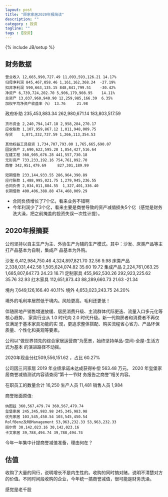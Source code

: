 ```yaml
---
layout: post
title: "顾家家居2020年报简读"
description: ""
category : 投资
tagline: ""
tags : [投资]
---
```

{% include JB/setup %}

## 财务数据
    营业收入 12,665,990,727.49 11,093,593,126.21 14.17%
    归母净利润 845,467,058.46 1,161,162,368.24  -27.19%
    扣非净利润 590,663,135.15 848,841,799.51    -30.42%
    净资产 6,739,724,202.70 5,906,179,908.95    14.11%
    总资产 13,037,960,940.90 12,259,985,166.39  6.35%
    加权平均净资产收益率（%） 13.76     21.98

政府补助 235,453,883.34 262,980,671.14 183,803,517.59


    货币资金 2,240,794,147.18 2,958,284,270.17
    应收账款 1,107,959,867.12 1,011,948,009.75
    存货    1,871,332,737.59 1,266,113,354.53

    其他权益工具投资 1,734,707,793.00 1,765,665,690.07
    固定资产 2,690,622,595.28 1,854,427,516.64
    在建工程 368,905,676.28 441,557,730.18
    无形资产 733,233,192.16 754,761,092.70
    商誉 342,951,479.69     827,301,189.99

    短期借款 233,144,933.55 286,964,390.89
    应付账款 1,488,995,021.75 1,279,945,236.55
    合同负债 2,034,011,884.55  1,327,401,336.40
    长期借款 400,406,388.88 474,468,009.29

* 合同负债增长了7个亿，看来业务不错啊
* 今年利润少了3个亿，看来主要是商誉导致的资产减值损失5个亿（感觉是财务洗大澡，把之前掩盖的投资失误一次性计提）。


## 2020年报摘要
公司坚持以自主生产为主、外协生产为辅的生产模式。其中：沙发、床类产品等主打产品基本为自制，集成产
品基本为外购。


沙发 6,412,984,750.46 4,324,897,821.70 32.56 9.98 
床类产品 2,338,031,442.58 1,505,624,074.82 35.60 19.72
集成产品 2,224,761,063.25 1,685,807,647.73 24.23 16.71 
定制家具 455,962,530.26 292,923,225.62 35.76 32.93
红木家具 112,651,873.43 88,289,660.73 21.63 -21.34


境内 7,649,126,166.40  40.11%
境外 4,653,023,243.75  24.20%

境外的毛利率居然低于境内。风险更高，毛利还更低！


伴随房地产销售增速放缓、居民消费升级、主流群体代际更迭、流量入口多元化等核心趋势，
家具行业从 1.0 时代向 2.0 时代升级。新一代购房者和消费者不再仅仅满足于基本家具功能的实
现，更追求整体搭配、购买流程省心省力、产品环保质量、个性化和美观等要素。

公司以“做世界领先的综合家居运营商”为愿景，始终坚持单品-空间-全屋-生活方式为基本
的演进路径不动摇。

2020年现金分红509,556,151.62 ，占比 60.27%

公司因三问家居 2019 年业绩承诺未达成获得补偿 563.48 万元，
2020 年玺堡家居商誉减值测试内容请查阅“第十一节财
务报告之商誉”相关内容。


在职员工的数量合计 16,250
生产人员 11,481
销售人员 1,984


商誉账面原值:

    纳图兹 360,567,479.74 360,567,479.74
    玺堡家居 245,345,983.98 245,345,983.98
    优先家居 103,545,450.54 103,545,450.54
    RolfBenz及RBManagement 53,963,232.33 53,963,232.33
    班尔奇 30,142,023.16 30,142,023.16
    卡文家居 39,788,494.74 39,788,494.74

今年一年集中计提商誉减值准备，理由何在？


## 估值

收购了大量的同行，说明增长不是内生性的。收购的同时搞对赌，说明不清楚对方的价值。不同时间段收购的企业，今年统一搞商誉减值，很可能是财务洗澡。

感觉是老千股

